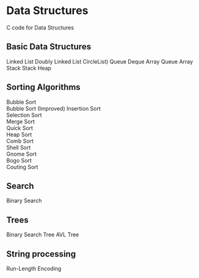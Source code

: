 # Data Structures
C code for Data Structures

## Basic Data Structures
Linked List
Doubly Linked List
CircleList)
Queue
Deque
Array Queue
Array Stack
Stack
Heap

## Sorting Algorithms
Bubble Sort  
Bubble Sort (Improved)
Insertion Sort  
Selection Sort  
Merge Sort  
Quick Sort  
Heap Sort  
Comb Sort  
Shell Sort  
Gnome Sort  
Bogo Sort  
Couting Sort  

## Search
Binary Search

## Trees
Binary Search Tree
AVL Tree

## String processing
Run-Length Encoding








